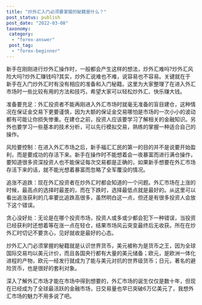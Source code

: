 ```yaml
---
title: "炒外汇入门必须要掌握的秘籍是什么？"
post_status: publish
post_date: "2022-03-08"
taxonomy:
 category: 
  - "forex-answer"
 post_tag: 
  - "forex-beginner"
---
```


新手在刚刚进行炒外汇操作时，一般都会产生这样的想法，炒外汇难吗?炒外汇风险大吗?炒外汇赚钱吗?其实，炒外汇说难也不难，说容易也不容易。关键就在于新手在入门炒外汇时有没有相应的准备和入门秘籍。这里为大家整理了在进入外汇市场时一些比较有用的方法和技巧，希望大家可以轻松炒外汇、快乐赚大钱。

准备要充足：外汇投资者不能再刚进入外汇市场时就毫无准备的盲目建仓，这种情况在保证金交易下更要谨慎，因为大额的保证金交易哪怕是市场的一次小小的波动都有可能让你损失惨重。在建仓之前，投资人应该要学习了解相关的金融知识。另外也要学习一些基本的技术分析，可以先行模拟交易，熟练的掌握一种适合自己的操作。

风险要控制：在进入外汇市场之后，新手福汇汇民的第一的目的并不是说要开始盈利，而是要成功的存活下来。新手在操作时不能想着会一夜暴富而进行满仓操作，要知道很多资深投资人也不能保证每次交易都是正确的，如果新手想要在外汇市场存活下来的话，就不能光想着暴富而忽略了全军覆没的情况。

追涨不追跌：现在外汇投资者在炒外汇时都会知道的一个问题。外汇市场在上涨的时候，最高点的选择时最差的，而在下跌时，选择最低点就是最好的。从这里可以看出追涨获利的几率要比追跌高很多，虽然明白这一点，但还是有很多投资人会放下这个错误。

贪心没好处：无论是在哪个投资市场，投资人或多或少都会犯下一种错误，当投资已经获利时还想着等在涨一点在轻仓，结果市场风云突变最终后无收获。所在在炒外汇时切记不要贪心，见好就收是最好的心态。

炒外汇入门必须掌握的秘籍就是认识世界货币，美元被称为是货币之王，因为全球国际交易均以美元计价，而且各国央行都有大量的美元储备；欧元，是欧洲一体化进程的产物，欧元一经发行就成为了能与美元对抗的世界级货币；日元，著名的避险货币，也是很好的套利对象。

深入了解外汇市场才能在市场中得到想要的，外汇市场的诞生仅仅是数十年，但现在已经成为了全球最活跃的金融市场，日交易量也早已突破6万亿美元了，我想外汇市场的魅力不用多说了吧。
